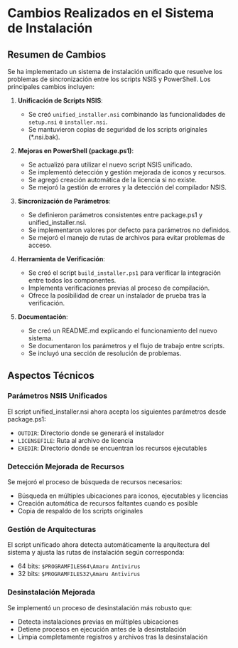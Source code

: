 # Cambios Realizados en el Sistema de Instalación

## Resumen de Cambios

Se ha implementado un sistema de instalación unificado que resuelve los problemas de sincronización entre los scripts NSIS y PowerShell. Los principales cambios incluyen:

1. **Unificación de Scripts NSIS**:
   - Se creó `unified_installer.nsi` combinando las funcionalidades de `setup.nsi` e `installer.nsi`.
   - Se mantuvieron copias de seguridad de los scripts originales (*.nsi.bak).

2. **Mejoras en PowerShell (package.ps1)**:
   - Se actualizó para utilizar el nuevo script NSIS unificado.
   - Se implementó detección y gestión mejorada de iconos y recursos.
   - Se agregó creación automática de la licencia si no existe.
   - Se mejoró la gestión de errores y la detección del compilador NSIS.

3. **Sincronización de Parámetros**:
   - Se definieron parámetros consistentes entre package.ps1 y unified_installer.nsi.
   - Se implementaron valores por defecto para parámetros no definidos.
   - Se mejoró el manejo de rutas de archivos para evitar problemas de acceso.

4. **Herramienta de Verificación**:
   - Se creó el script `build_installer.ps1` para verificar la integración entre todos los componentes.
   - Implementa verificaciones previas al proceso de compilación.
   - Ofrece la posibilidad de crear un instalador de prueba tras la verificación.

5. **Documentación**:
   - Se creó un README.md explicando el funcionamiento del nuevo sistema.
   - Se documentaron los parámetros y el flujo de trabajo entre scripts.
   - Se incluyó una sección de resolución de problemas.

## Aspectos Técnicos

### Parámetros NSIS Unificados

El script unified_installer.nsi ahora acepta los siguientes parámetros desde package.ps1:

- `OUTDIR`: Directorio donde se generará el instalador
- `LICENSEFILE`: Ruta al archivo de licencia
- `EXEDIR`: Directorio donde se encuentran los recursos ejecutables

### Detección Mejorada de Recursos

Se mejoró el proceso de búsqueda de recursos necesarios:

- Búsqueda en múltiples ubicaciones para iconos, ejecutables y licencias
- Creación automática de recursos faltantes cuando es posible
- Copia de respaldo de los scripts originales

### Gestión de Arquitecturas

El script unificado ahora detecta automáticamente la arquitectura del sistema y ajusta las rutas de instalación según corresponda:

- 64 bits: `$PROGRAMFILES64\Amaru Antivirus`
- 32 bits: `$PROGRAMFILES32\Amaru Antivirus`

### Desinstalación Mejorada

Se implementó un proceso de desinstalación más robusto que:

- Detecta instalaciones previas en múltiples ubicaciones
- Detiene procesos en ejecución antes de la desinstalación
- Limpia completamente registros y archivos tras la desinstalación 